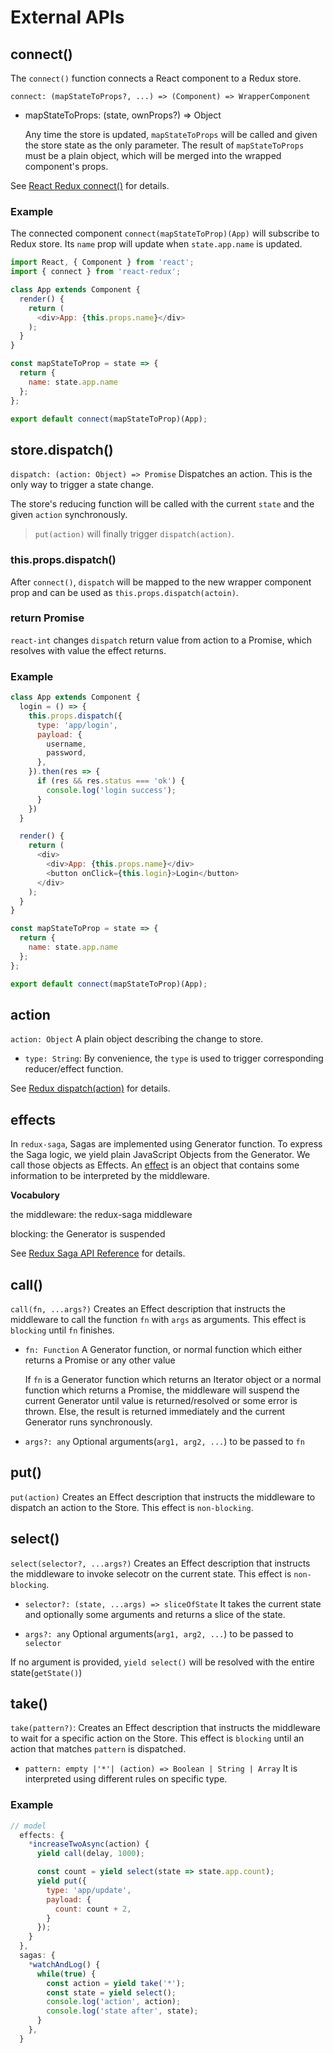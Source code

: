 # External APIs

## connect()

The `connect()` function connects a React component to a Redux store.

`connect: (mapStateToProps?, ...) => (Component) => WrapperComponent`

- mapStateToProps: (state, ownProps?) => Object 

    Any time the store is updated, `mapStateToProps` will be called and given the store state as the only parameter. The result of `mapStateToProps` must be a plain object, which will be merged into the wrapped component's props.

See [React Redux connect()][0] for details.

### Example

The connected component `connect(mapStateToProp)(App)` will subscribe to Redux store. Its `name` prop will update when `state.app.name` is updated.

```javascript
import React, { Component } from 'react';
import { connect } from 'react-redux';

class App extends Component {
  render() {
    return (
      <div>App: {this.props.name}</div>
    );
  }
}

const mapStateToProp = state => {
  return { 
    name: state.app.name 
  };
};

export default connect(mapStateToProp)(App);
```

## store.dispatch()

`dispatch: (action: Object) => Promise` Dispatches an action. This is the only way to trigger a state change.

The store's reducing function will be called with the current `state` and the given `action` synchronously.

> `put(action)` will finally trigger `dispatch(action)`.

### this.props.dispatch()

After `connect()`, `dispatch` will be mapped to the new wrapper component prop and can be used as `this.props.dispatch(actoin)`.

### return Promise

`react-int` changes `dispatch` return value from action to a Promise, which resolves with value the effect returns.

### Example

```javascript
class App extends Component {
  login = () => {
    this.props.dispatch({
      type: 'app/login',
      payload: {
        username,
        password,
      },
    }).then(res => {
      if (res && res.status === 'ok') {
        console.log('login success');
      }
    })
  }

  render() {
    return (
      <div>
        <div>App: {this.props.name}</div>
        <button onClick={this.login}>Login</button>
      </div>
    );
  }
}

const mapStateToProp = state => {
  return {
    name: state.app.name
  };
};

export default connect(mapStateToProp)(App);
```

## action

`action: Object` A plain object describing the change to store.

- `type: String`:  By convenience, the `type` is used to trigger corresponding reducer/effect function.

See [Redux dispatch(action)][1] for details.

## effects

In `redux-saga`, Sagas are implemented using Generator function. To express the Saga logic, we yield plain JavaScript Objects from the Generator. We call those objects as Effects. An [effect][3] is an object that contains some information to be interpreted by the middleware.

**Vocabulory**

the middleware: the redux-saga middleware

blocking: the Generator is suspended

See [Redux Saga API Reference][2] for details.

## call()

`call(fn, ...args?)` Creates an Effect description that instructs the middleware to call the function `fn` with `args` as arguments. This effect is `blocking` until `fn` finishes.

- `fn: Function` A Generator function, or normal function which either returns a Promise or any other value

    If `fn` is a Generator function which returns an Iterator object or a normal function which returns a Promise, the middleware will suspend the current Generator until value is returned/resolved or some error is thrown. Else, the result is returned immediately and the current Generator runs synchronously.

- `args?: any` Optional arguments(`arg1, arg2, ...`) to be passed  to `fn`

## put()

`put(action)` Creates an Effect description that instructs the middleware to dispatch an action to the Store. This effect is `non-blocking`.

## select()

`select(selector?, ...args?)` Creates an Effect description that instructs the middleware to invoke selecotr on the current state. This effect is `non-blocking`.

- `selector?: (state, ...args) => sliceOfState` It takes the current state and optionally some arguments and returns a slice of the state.

- `args?: any` Optional arguments(`arg1, arg2, ...`) to be passed  to `selector`

If no argument is provided, `yield select()` will be resolved with the entire state(`getState()`)

## take()

`take(pattern?)`: Creates an Effect description that instructs the middleware to wait for a specific action on the Store. This effect is `blocking` until an action that matches `pattern` is dispatched.

- `pattern: empty |'*'| (action) => Boolean | String | Array` It is interpreted using different rules on specific type.

### Example

```javascript
// model
  effects: {
    *increaseTwoAsync(action) {
      yield call(delay, 1000);

      const count = yield select(state => state.app.count);
      yield put({
        type: 'app/update',
        payload: {
          count: count + 2,
        }
      });
    }
  },
  sagas: {
    *watchAndLog() {
      while(true) {
        const action = yield take('*');
        const state = yield select();
        console.log('action', action);
        console.log('state after', state);
      }
    },
  }

```

[0]: https://react-redux.js.org/api/connect
[1]: https://redux.js.org/api/store#a-id-dispatch-class-anchor-a-dispatchaction-dispatch
[2]: https://redux-saga.js.org/docs/api/
[3]: https://redux-saga.js.org/docs/api/#effect-creators
